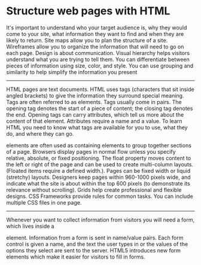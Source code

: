 # Structure web pages with HTML

 It's important to understand who your target audience 
is, why they would come to your site, what information 
they want to find and when they are likely to return. Site maps allow you to plan the structure of a site. Wireframes allow you to organize the information that 
will need to go on each page. Design is about communication. Visual hierarchy helps 
visitors understand what you are trying to tell them. You can differentiate between pieces of information 
using size, color, and style. You can use grouping and similarity to help simplify 
the information you present
<hr>
 
HTML pages are text documents. HTML uses tags (characters that sit inside angled 
brackets) to give the information they surround special 
meaning. Tags are often referred to as elements. Tags usually come in pairs. The opening tag denotes 
the start of a piece of content; the closing tag denotes 
the end. Opening tags can carry attributes, which tell us more 
about the content of that element. Attributes require a name and a value. To learn HTML you need to know what tags are 
available for you to use, what they do, and where they 
can go.

<div> elements are often used as containing elements 
to group together sections of a page. Browsers display pages in normal flow unless you 
specify relative, absolute, or fixed positioning. The float property moves content to the left or right 
of the page and can be used to create multi-column 
layouts. (Floated items require a defined width.). Pages can be fixed width or liquid (stretchy) layouts. Designers keep pages within 960-1000 pixels wide, 
and indicate what the site is about within the top 600 
pixels (to demonstrate its relevance without scrolling). Grids help create professional and flexible designs. CSS Frameworks provide rules for common tasks. You can include multiple CSS files in one page.
<hr>

Whenever you want to collect information from 
visitors you will need a form, which lives inside a 
<form> element. Information from a form is sent in name/value pairs. Each form control is given a name, and the text the 
user types in or the values of the options they select 
are sent to the server. HTML5 introduces new form elements which make it easier for visitors to fill in forms.